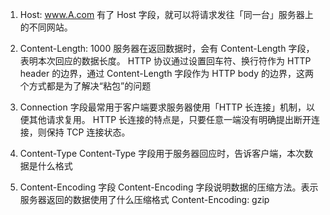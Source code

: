 1. Host: www.A.com
有了 Host 字段，就可以将请求发往「同一台」服务器上的不同网站。

2. Content-Length: 1000
服务器在返回数据时，会有 Content-Length 字段，表明本次回应的数据长度。
HTTP 协议通过设置回车符、换行符作为 HTTP header 的边界，通过 Content-Length 字段作为 HTTP body 的边界，这两个方式都是为了解决“粘包”的问题

3. Connection 字段最常用于客户端要求服务器使用「HTTP 长连接」机制，以便其他请求复用。
HTTP 长连接的特点是，只要任意一端没有明确提出断开连接，则保持 TCP 连接状态。

4. Content-Type
Content-Type 字段用于服务器回应时，告诉客户端，本次数据是什么格式

5. Content-Encoding 字段
Content-Encoding 字段说明数据的压缩方法。表示服务器返回的数据使用了什么压缩格式
Content-Encoding: gzip